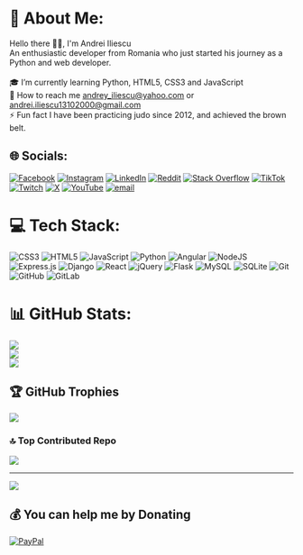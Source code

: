 # 💫 About Me:
Hello there ✌🏻, I'm Andrei Iliescu<br>An enthusiastic developer from Romania who just started his journey as a Python and web developer.<br><br>🎓 I’m currently learning Python, HTML5, CSS3 and JavaScript<br>📨 How to reach me andrey_iliescu@yahoo.com or andrei.iliescu13102000@gmail.com<br>⚡ Fun fact I have been practicing judo since 2012, and achieved the brown belt.


## 🌐 Socials:
[![Facebook](https://img.shields.io/badge/Facebook-%231877F2.svg?logo=Facebook&logoColor=white)](https://facebook.com/AndreiIliescu13102000) [![Instagram](https://img.shields.io/badge/Instagram-%23E4405F.svg?logo=Instagram&logoColor=white)](https://instagram.com/andreii_iliescu) [![LinkedIn](https://img.shields.io/badge/LinkedIn-%230077B5.svg?logo=linkedin&logoColor=white)](https://linkedin.com/in/andrei-iliescu-aa7910214) [![Reddit](https://img.shields.io/badge/Reddit-%23FF4500.svg?logo=Reddit&logoColor=white)](https://reddit.com/user/xAndreiix) [![Stack Overflow](https://img.shields.io/badge/-Stackoverflow-FE7A16?logo=stack-overflow&logoColor=white)](https://stackoverflow.com/users/30785131/xandreiix) [![TikTok](https://img.shields.io/badge/TikTok-%23000000.svg?logo=TikTok&logoColor=white)](https://tiktok.com/@xandreiix) [![Twitch](https://img.shields.io/badge/Twitch-%239146FF.svg?logo=Twitch&logoColor=white)](https://twitch.tv/xandreiix) [![X](https://img.shields.io/badge/X-black.svg?logo=X&logoColor=white)](https://x.com/AndreiIliescu11) [![YouTube](https://img.shields.io/badge/YouTube-%23FF0000.svg?logo=YouTube&logoColor=white)](https://youtube.com/@xandreiix8048) [![email](https://img.shields.io/badge/Email-D14836?logo=gmail&logoColor=white)](mailto:andrey_iliescu@yahoo.com) 

# 💻 Tech Stack:
![CSS3](https://img.shields.io/badge/css3-%231572B6.svg?style=for-the-badge&logo=css3&logoColor=white) ![HTML5](https://img.shields.io/badge/html5-%23E34F26.svg?style=for-the-badge&logo=html5&logoColor=white) ![JavaScript](https://img.shields.io/badge/javascript-%23323330.svg?style=for-the-badge&logo=javascript&logoColor=%23F7DF1E) ![Python](https://img.shields.io/badge/python-3670A0?style=for-the-badge&logo=python&logoColor=ffdd54) ![Angular](https://img.shields.io/badge/angular-%23DD0031.svg?style=for-the-badge&logo=angular&logoColor=white) ![NodeJS](https://img.shields.io/badge/node.js-6DA55F?style=for-the-badge&logo=node.js&logoColor=white) ![Express.js](https://img.shields.io/badge/express.js-%23404d59.svg?style=for-the-badge&logo=express&logoColor=%2361DAFB) ![Django](https://img.shields.io/badge/django-%23092E20.svg?style=for-the-badge&logo=django&logoColor=white) ![React](https://img.shields.io/badge/react-%2320232a.svg?style=for-the-badge&logo=react&logoColor=%2361DAFB) ![jQuery](https://img.shields.io/badge/jquery-%230769AD.svg?style=for-the-badge&logo=jquery&logoColor=white) ![Flask](https://img.shields.io/badge/flask-%23000.svg?style=for-the-badge&logo=flask&logoColor=white) ![MySQL](https://img.shields.io/badge/mysql-4479A1.svg?style=for-the-badge&logo=mysql&logoColor=white) ![SQLite](https://img.shields.io/badge/sqlite-%2307405e.svg?style=for-the-badge&logo=sqlite&logoColor=white) ![Git](https://img.shields.io/badge/git-%23F05033.svg?style=for-the-badge&logo=git&logoColor=white) ![GitHub](https://img.shields.io/badge/github-%23121011.svg?style=for-the-badge&logo=github&logoColor=white) ![GitLab](https://img.shields.io/badge/gitlab-%23181717.svg?style=for-the-badge&logo=gitlab&logoColor=white)
# 📊 GitHub Stats:
![](https://github-readme-stats.vercel.app/api?username=xAndreiix&theme=vision-friendly-dark&hide_border=false&include_all_commits=false&count_private=false)<br/>
![](https://nirzak-streak-stats.vercel.app/?user=xAndreiix&theme=vision-friendly-dark&hide_border=false)<br/>
![](https://github-readme-stats.vercel.app/api/top-langs/?username=xAndreiix&theme=vision-friendly-dark&hide_border=false&include_all_commits=false&count_private=false&layout=compact)

## 🏆 GitHub Trophies
![](https://github-profile-trophy.vercel.app/?username=xAndreiix&theme=vision-friendly-dark&no-frame=false&no-bg=false&margin-w=4)

### 🔝 Top Contributed Repo
![](https://github-contributor-stats.vercel.app/api?username=xAndreiix&limit=5&theme=dark&combine_all_yearly_contributions=true)

---
[![](https://visitcount.itsvg.in/api?id=xAndreiix&icon=1&color=0)](https://visitcount.itsvg.in)

  ## 💰 You can help me by Donating
  [![PayPal](https://img.shields.io/badge/PayPal-00457C?style=for-the-badge&logo=paypal&logoColor=white)](https://paypal.me/xAndreiix) 

  
<!-- Proudly created with GPRM ( https://gprm.itsvg.in ) -->
